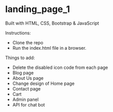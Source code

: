 # landing_page_1
Built with HTML, CSS, Bootstrap & JavaScript

Instructions:
- Clone the repo
- Run the index.html file in a browser.

Things to add:
- Delete the disabled icon code from each page
- Blog page
- About Us page
- Change design of Home page
- Contact page
- Cart 
- Admin panel
- API for chat bot


